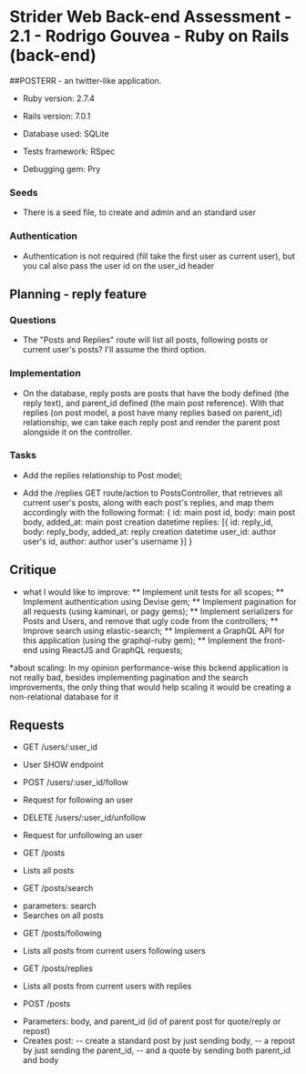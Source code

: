 # Strider Web Back-end Assessment - 2.1 - Rodrigo Gouvea - Ruby on Rails (back-end)

##POSTERR - an twitter-like application.

* Ruby version: 2.7.4

* Rails version: 7.0.1

* Database used: SQLite

* Tests framework: RSpec

* Debugging gem: Pry

### Seeds

* There is a seed file, to create and admin and an standard user

### Authentication

* Authentication is not required (fill take the first user as current user), but you cal also pass the user id on the user_id header

## Planning - reply feature

### Questions
* The "Posts and Replies" route will list all posts, following posts or current user's posts? I'll assume the third option.

### Implementation
* On the database, reply posts are posts that have the body defined (the reply text), and parent_id defined (the main post reference). With that replies (on post model, a post have many replies based on parent_id) relationship, we can take each reply post and render the parent post alongside it on the controller.

### Tasks

* Add the replies relationship to Post model;

* Add the /replies GET route/action to PostsController, that retrieves all current user's posts, along with each post's replies, and map them accordingly with the following format:
  {
    id: main post id,
    body: main post body,
    added_at: main post creation datetime
    replies: [{
      id: reply_id,
      body: reply_body,
      added_at: reply creation datetime
      user_id: author user's id,
      author: author user's username
    }] 
  }

## Critique

* what I would like to improve:
** Implement unit tests for all scopes;
** Implement authentication using Devise gem;
** Implement pagination for all requests (using kaminari, or pagy gems);
** Implement serializers for Posts and Users, and remove that ugly code from the controllers;
** Improve search using elastic-search;
** Implement a GraphQL API for this application (using the graphql-ruby gem);
** Implement the front-end using ReactJS and GraphQL requests;

*about scaling:
  In my opinion performance-wise this bckend application is not really bad, 
  besides implementing pagination and the search improvements, 
  the only thing that would help scaling it would be creating a non-relational database for it

## Requests

* GET /users/:user_id
- User SHOW endpoint

* POST /users/:user_id/follow
- Request for following an user

* DELETE /users/:user_id/unfollow
- Request for unfollowing an user

* GET /posts
- Lists all posts

* GET /posts/search
- parameters: search
- Searches on all posts

* GET /posts/following
- Lists all posts from current users following users

* GET /posts/replies
- Lists all posts from current users with replies

* POST /posts
- Parameters: body, and parent_id (id of parent post for quote/reply or repost)
- Creates post:
-- create a standard post by just sending body,
-- a repost by just sending the parent_id,
-- and a quote by sending both parent_id and body
